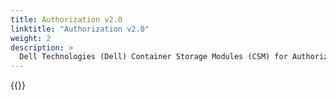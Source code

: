 ```yaml
---
title: Authorization v2.0
linktitle: "Authorization v2.0" 
weight: 2
description: >
  Dell Technologies (Dell) Container Storage Modules (CSM) for Authorization v2.0 Operator deployment
---
```


{{<include file="content/docs/getting-started/installation/helm/modules/authorizationv2-0.0.md" hideIds="2,3">}}
